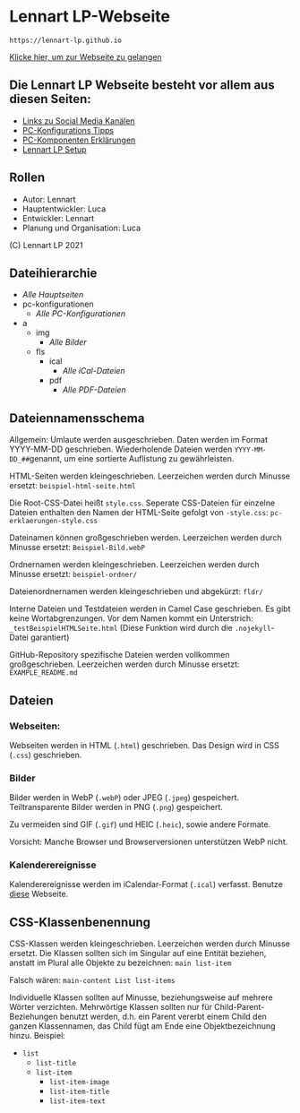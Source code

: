 # Lennart LP-Webseite
`https://lennart-lp.github.io`

[Klicke hier, um zur Webseite zu gelangen](https://lennart-lp.github.io)

## Die Lennart LP Webseite besteht vor allem aus diesen Seiten:
* [Links zu Social Media Kanälen](https://lennart-lp.github.io/links.html)
* [PC-Konfigurations Tipps](https://lennart-lp.github.io/pc-konfigurationen.html)
* [PC-Komponenten Erklärungen](https://lennart-lp.github.io/pc-erklaerungen.html)
* [Lennart LP Setup](https://lennart-lp.github.io/setup.html)

## Rollen

* Autor: Lennart
* Hauptentwickler: Luca
* Entwickler: Lennart
* Planung und Organisation: Luca

(C) Lennart LP 2021

## Dateihierarchie

* *Alle Hauptseiten*
* pc-konfigurationen
  * *Alle PC-Konfigurationen*
* a
  * img
     * *Alle Bilder*
  * fls
    * ical
      * *Alle iCal-Dateien*  
    * pdf
      * *Alle PDF-Dateien* 

## Dateiennamensschema

Allgemein: Umlaute werden ausgeschrieben. Daten werden im Format YYYY-MM-DD geschrieben. Wiederholende Dateien werden `YYYY-MM-DD_##`genannt, um eine sortierte Auflistung zu gewährleisten.

HTML-Seiten werden kleingeschrieben. Leerzeichen werden durch Minusse ersetzt:
`beispiel-html-seite.html `

Die Root-CSS-Datei heißt `style.css`. Seperate CSS-Dateien für einzelne Dateien enthalten den Namen der HTML-Seite gefolgt von `-style.css`:
`pc-erklaerungen-style.css`

Dateinamen können großgeschrieben werden. Leerzeichen werden durch Minusse ersetzt:
`Beispiel-Bild.webP`

Ordnernamen werden kleingeschrieben. Leerzeichen werden durch Minusse ersetzt:
`beispiel-ordner/`

Dateienordnernamen werden kleingeschrieben und abgekürzt:
`fldr/`

Interne Dateien und Testdateien werden in Camel Case geschrieben. Es gibt keine Wortabgrenzungen. Vor dem Namen kommt ein Unterstrich:
`_testBeispielHTMLSeite.html` (Diese Funktion wird durch die `.nojekyll`-Datei garantiert)

GitHub-Repository spezifische Dateien werden vollkommen großgeschrieben. Leerzeichen werden durch Minusse ersetzt: `EXAMPLE_README.md`

## Dateien

### Webseiten:

Webseiten werden in HTML (`.html`) geschrieben. Das Design wird in CSS (`.css`) geschrieben. 

### Bilder

Bilder werden in WebP (`.webP`) oder JPEG (`.jpeg`) gespeichert. Teiltransparente Bilder werden in PNG (`.png`) gespeichert.

Zu vermeiden sind GIF (`.gif`) und HEIC (`.heic`), sowie andere Formate. 

Vorsicht: Manche Browser und Browserversionen unterstützen WebP nicht. 

### Kalenderereignisse

Kalenderereignisse werden im iCalendar-Format (`.ical`) verfasst. Benutze [diese](https://ical.marudot.com) Webseite.

## CSS-Klassenbenennung

CSS-Klassen werden kleingeschrieben. Leerzeichen werden durch Minusse ersetzt. Die Klassen sollten sich im Singular auf eine Entität beziehen, anstatt im Plural alle Objekte zu bezeichnen: `main list-item`

Falsch wären: `main-content List list-items`

Individuelle Klassen sollten auf Minusse, beziehungsweise auf mehrere Wörter verzichten. Mehrwörtige Klassen sollten nur für Child-Parent-Beziehungen benutzt werden, d.h. ein Parent vererbt einem Child den ganzen Klassennamen, das Child fügt am Ende eine Objektbezeichnung hinzu. Beispiel:
* `list`
  * `list-title` 
  * `list-item`
    * `list-item-image`
    * `list-item-title`
    * `list-item-text` 
